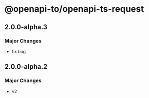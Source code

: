 # @openapi-to/openapi-ts-request

## 2.0.0-alpha.3

### Major Changes

- fix bug

## 2.0.0-alpha.2

### Major Changes

- v2
